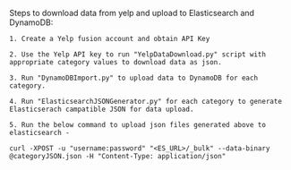 Steps to download data from yelp and upload to Elasticsearch and DynamoDB:

	1. Create a Yelp fusion account and obtain API Key

	2. Use the Yelp API key to run "YelpDataDownload.py" script with appropriate category values to download data as json.

	3. Run "DynamoDBImport.py" to upload data to DynamoDB for each category.

	4. Run "ElasticsearchJSONGenerator.py" for each category to generate Elasticserach campatible JSON for data upload.

	5. Run the below command to upload json files generated above to elasticsearch - 

	curl -XPOST -u "username:password" "<ES_URL>/_bulk" --data-binary @categoryJSON.json -H "Content-Type: application/json"

